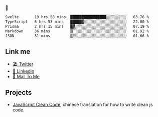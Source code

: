 🤔


<!--START_SECTION:waka-->

```txt
Svelte       19 hrs 58 mins  ████████████████░░░░░░░░░   63.76 %
TypeScript   6 hrs 53 mins   █████▓░░░░░░░░░░░░░░░░░░░   22.00 %
Prisma       2 hrs 15 mins   █▓░░░░░░░░░░░░░░░░░░░░░░░   07.19 %
Markdown     36 mins         ▒░░░░░░░░░░░░░░░░░░░░░░░░   01.92 %
JSON         31 mins         ▒░░░░░░░░░░░░░░░░░░░░░░░░   01.66 %
```

<!--END_SECTION:waka-->

## Link me

- [🏖️ Twitter](https://twitter.com/yuetong3yu)
- [🧳 Linkedin](https://www.linkedin.com/in/yuetong3yu)
- [📧 Mail To Me](mailto:yuetong3yu@gmail.com)


## Projects 

- [JavaScript Clean Code](https://js-clean-code-cn.vercel.app/), chinese translation for how to write clean js code.
